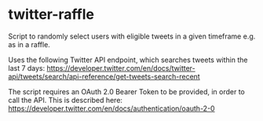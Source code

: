 # twitter-raffle

Script to randomly select users with eligible tweets in a given timeframe e.g. as in a raffle.

Uses the following Twitter API endpoint, which searches tweets within the last 7 days: https://developer.twitter.com/en/docs/twitter-api/tweets/search/api-reference/get-tweets-search-recent

The script requires an OAuth 2.0 Bearer Token to be provided, in order to call the API.  This is described here: https://developer.twitter.com/en/docs/authentication/oauth-2-0
